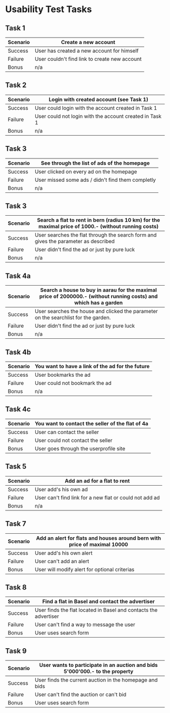 # Usability Test Tasks

## Task 1

| Scenario | Create a new account                          |
|----------|-----------------------------------------------|
| Success  | User has created a new account for himself    |
| Failure  | User couldn't find link to create new account |
| Bonus    | n/a                                           |

## Task 2

| Scenario | Login with created account (see Task 1) |
|----------|-----------------------------------------------|
| Success  | User could login with the account created in Task 1 |
| Failure  | User could not login with the account created in Task 1 |
| Bonus    | n/a |

## Task 3

| Scenario | See through the list of ads of the homepage |
|----------|-----------------------------------------------|
| Success  | User clicked on every ad on the homepage |
| Failure  | User missed some ads / didn't find them completly |
| Bonus    | n/a |

## Task 3

| Scenario | Search a flat to rent in bern (radius 10 km) for the maximal price of 1000.- (without running costs) |
|----------|-----------------------------------------------|
| Success  | User searches the flat through the search form and gives the parameter as described |
| Failure  | User didn't find the ad or just by pure luck |
| Bonus    | n/a |

## Task 4a

| Scenario | Search a house to buy in aarau for the maximal price of 2000000.- (without running costs) and which has a garden |
|----------|-----------------------------------------------|
| Success  | User searches the house and clicked the parameter on the searchlist for the garden. |
| Failure  | User didn't find the ad or just by pure luck |
| Bonus    | n/a |

## Task 4b

| Scenario | You want to have a link of the ad for the future |
|----------|-----------------------------------------------|
| Success  | User bookmarks the ad |
| Failure  | User could not bookmark the ad |
| Bonus    | n/a |

## Task 4c

| Scenario | You want to contact the seller of the flat of 4a |
|----------|-----------------------------------------------|
| Success  | User can contact the seller |
| Failure  | User could not contact the seller |
| Bonus    | User goes through the userprofile site |


## Task 5

| Scenario | Add an ad for a flat to rent |
|----------|-----------------------------------------------|
| Success  | User add's his own ad |
| Failure  | User can't find link for a new flat or could not add ad |
| Bonus    | n/a |

## Task 7

| Scenario | Add an alert for flats and houses around bern with price of maximal 10000 |
|----------|-----------------------------------------------|
| Success  | User add's his own alert |
| Failure  | User can't add an alert |
| Bonus    | User will modify alert for optional criterias |

## Task 8

| Scenario | Find a flat in Basel and contact the advertiser |
|----------|-----------------------------------------------|
| Success  | User finds the flat located in Basel and contacts the advertiser |
| Failure  | User can't find a way to message the user |
| Bonus    | User uses search form |

## Task 9

| Scenario | User wants to participate in an auction and bids 5'000'000.- to the property |
|----------|-----------------------------------------------|
| Success  | User finds the current auction in the homepage and bids |
| Failure  | User can't find the auction or can't bid |
| Bonus    | User uses search form |








